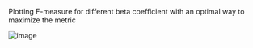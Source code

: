 Plotting F-measure for different beta coefficient with an optimal way to maximize the metric

![image](https://user-images.githubusercontent.com/29516297/192339450-e458450e-2738-4922-a31c-78a094f9db7d.png)
